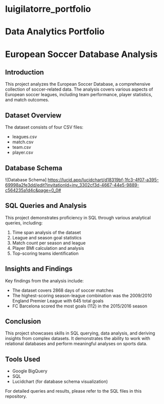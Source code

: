 # luigilatorre_portfolio
# Data Analytics Portfolio

# European Soccer Database Analysis

   ## Introduction
   This project analyzes the European Soccer Database, a comprehensive collection of soccer-related data. The analysis covers various aspects of European soccer leagues, including team performance, player statistics, and match outcomes.

   ## Dataset Overview
   The dataset consists of four CSV files:
   - leagues.csv
   - match.csv
   - team.csv
   - player.csv

   ## Database Schema
   ![Database Schema]
    https://lucid.app/lucidchart/d18319bf-1fc3-4f07-a395-69998a2fe3dd/edit?invitationId=inv_3302cf3d-4667-44e5-9889-c564235a1d4c&page=0_0#

   ## SQL Queries and Analysis
   This project demonstrates proficiency in SQL through various analytical queries, including:
   1. Time span analysis of the dataset
   2. League and season goal statistics
   3. Match count per season and league
   4. Player BMI calculation and analysis
   5. Top-scoring teams identification

   ## Insights and Findings
   Key findings from the analysis include:
   - The dataset covers 2868 days of soccer matches
   - The highest-scoring season-league combination was the 2009/2010 England Premier League with 645 total goals
   - FC Barcelona scored the most goals (112) in the 2015/2016 season

   ## Conclusion
   This project showcases skills in SQL querying, data analysis, and deriving insights from complex datasets. It demonstrates the ability to work with relational databases and perform meaningful analyses on sports data.

   ## Tools Used
   - Google BigQuery
   - SQL
   - Lucidchart (for database schema visualization)

   For detailed queries and results, please refer to the SQL files in this repository.
   
